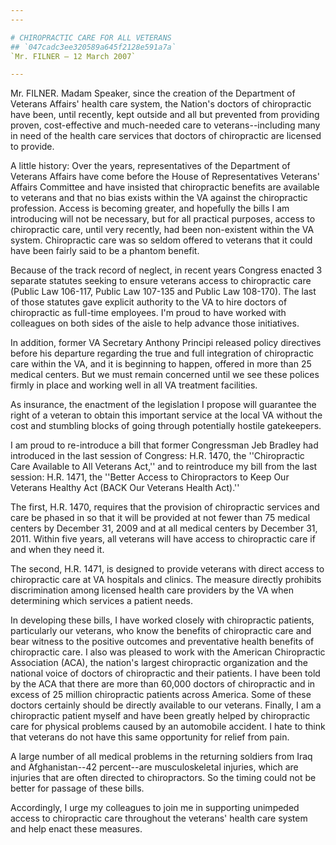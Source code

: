 ```yaml
---
---

# CHIROPRACTIC CARE FOR ALL VETERANS
## `047cadc3ee320589a645f2128e591a7a`
`Mr. FILNER — 12 March 2007`

---
```



Mr. FILNER. Madam Speaker, since the creation of the Department of 
Veterans Affairs' health care system, the Nation's doctors of 
chiropractic have been, until recently, kept outside and all but 
prevented from providing proven, cost-effective and much-needed care to 
veterans--including many in need of the health care services that 
doctors of chiropractic are licensed to provide.

A little history: Over the years, representatives of the Department 
of Veterans Affairs have come before the House of Representatives 
Veterans' Affairs Committee and have insisted that chiropractic 
benefits are available to veterans and that no bias exists within the 
VA against the chiropractic profession. Access is becoming greater, and 
hopefully the bills I am introducing will not be necessary, but for all 
practical purposes, access to chiropractic care, until very recently, 
had been non-existent within the VA system. Chiropractic care was so 
seldom offered to veterans that it could have been fairly said to be a 
phantom benefit.

Because of the track record of neglect, in recent years Congress 
enacted 3 separate statutes seeking to ensure veterans access to 
chiropractic care (Public Law 106-117, Public Law 107-135 and Public 
Law 108-170). The last of those statutes gave explicit authority to the 
VA to hire doctors of chiropractic as full-time employees. I'm proud to 
have worked with colleagues on both sides of the aisle to help advance 
those initiatives.

In addition, former VA Secretary Anthony Principi released policy 
directives before his departure regarding the true and full integration 
of chiropractic care within the VA, and it is beginning to happen, 
offered in more than 25 medical centers. But we must remain concerned 
until we see these polices firmly in place and working well in all VA 
treatment facilities.

As insurance, the enactment of the legislation I propose will 
guarantee the right of a veteran to obtain this important service at 
the local VA without the cost and stumbling blocks of going through 
potentially hostile gatekeepers.

I am proud to re-introduce a bill that former Congressman Jeb Bradley 
had introduced in the last session of Congress: H.R. 1470, 
the ''Chiropractic Care Available to All Veterans Act,'' and to 
reintroduce my bill from the last session: H.R. 1471, the ''Better 
Access to Chiropractors to Keep Our Veterans Healthy Act (BACK Our 
Veterans Health Act).''


The first, H.R. 1470, requires that the provision of chiropractic 
services and care be phased in so that it will be provided at not fewer 
than 75 medical centers by December 31, 2009 and at all medical centers 
by December 31, 2011. Within five years, all veterans will have access 
to chiropractic care if and when they need it.

The second, H.R. 1471, is designed to provide veterans with direct 
access to chiropractic care at VA hospitals and clinics. The measure 
directly prohibits discrimination among licensed health care providers 
by the VA when determining which services a patient needs.

In developing these bills, I have worked closely with chiropractic 
patients, particularly our veterans, who know the benefits of 
chiropractic care and bear witness to the positive outcomes and 
preventative health benefits of chiropractic care. I also was pleased 
to work with the American Chiropractic Association (ACA), the nation's 
largest chiropractic organization and the national voice of doctors of 
chiropractic and their patients. I have been told by the ACA that there 
are more than 60,000 doctors of chiropractic and in excess of 25 
million chiropractic patients across America. Some of these doctors 
certainly should be directly available to our veterans. Finally, I am a 
chiropractic patient myself and have been greatly helped by 
chiropractic care for physical problems caused by an automobile 
accident. I hate to think that veterans do not have this same 
opportunity for relief from pain.

A large number of all medical problems in the returning soldiers from 
Iraq and Afghanistan--42 percent--are musculoskeletal injuries, which 
are injuries that are often directed to chiropractors. So the timing 
could not be better for passage of these bills.

Accordingly, I urge my colleagues to join me in supporting unimpeded 
access to chiropractic care throughout the veterans' health care system 
and help enact these measures.
